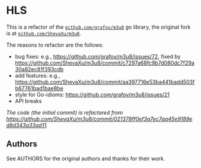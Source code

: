 HLS
====

This is a refactor of the [`github.com/grafov/m3u8`](https://github.com/grafov/m3u8) go library, the original fork is at [`github.com/ShevaXu/m3u8`](https://github.com/ShevaXu/m3u8).

The reasons to refactor are the follows:

- bug fixes: e.g., https://github.com/grafov/m3u8/issues/72, fixed by https://github.com/ShevaXu/m3u8/commit/c7297a68fc9b7d080dc7f29a30a82ec81f393cdb
- add features: e.g., https://github.com/ShevaXu/m3u8/commit/aa397716e53ba441badd503fb67761bad1bae8be
- style for Go-idioms: https://github.com/grafov/m3u8/issues/21
- API breaks

*The code (the initial commit) is refactored from https://github.com/ShevaXu/m3u8/commit/021378ff0ef3a7ec7aa45e9189ed8d343a33ad11.*

## Authors

See AUTHORS for the original authors and thanks for their work.
